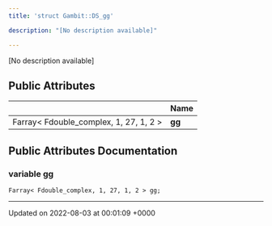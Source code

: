 ```yaml
---
title: 'struct Gambit::DS_gg'

description: "[No description available]"

---
```









[No description available]

## Public Attributes

|                | Name           |
| -------------- | -------------- |
| Farray< Fdouble_complex, 1, 27, 1, 2 > | **[gg](/documentation/code/colliderbit_development/classes/structgambit_1_1ds__gg/#variable-gg)**  |

## Public Attributes Documentation

### variable gg

```
Farray< Fdouble_complex, 1, 27, 1, 2 > gg;
```


-------------------------------

Updated on 2022-08-03 at 00:01:09 +0000